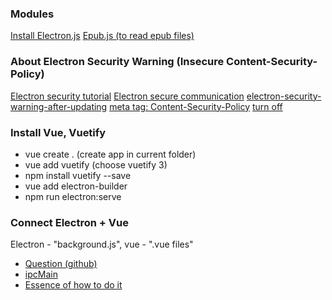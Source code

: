### Modules

[Install Electron.js](https://www.techomoro.com/how-to-install-and-set-up-electron-on-windows-10/)
[Epub.js (to read epub files)](https://www.npmjs.com/package/epub)

### About Electron Security Warning (Insecure Content-Security-Policy)
[Electron security tutorial](https://electronjs.org/docs/tutorial/security)
[Electron secure communication](https://stackoverflow.com/questions/66266205/how-to-read-a-local-file-in-javascript-running-from-an-electron-app)
[electron-security-warning-after-updating](https://stackoverflow.com/questions/48854265/why-do-i-see-an-electron-security-warning-after-updating-my-electron-project-t)
[meta tag: Content-Security-Policy](https://7d3.ru/wiki/897)
[turn off](https://github.com/electron/electron/issues/19775)

### Install Vue, Vuetify
- vue create . (create app in current folder)
- vue add vuetify (choose vuetify 3)
- npm install vuetify --save
- vue add electron-builder
- npm run electron:serve

### Connect Electron + Vue
Electron - "background.js", vue - ".vue files"
- [Question (github)](https://github.com/nklayman/vue-cli-plugin-electron-builder/issues/1041)
- [ipcMain](https://www.electronjs.org/docs/latest/api/ipc-main)
- [Essence of how to do it](https://stackoverflow.com/questions/55164360/with-contextisolation-true-is-it-possible-to-use-ipcrenderer/59675116#59675116)